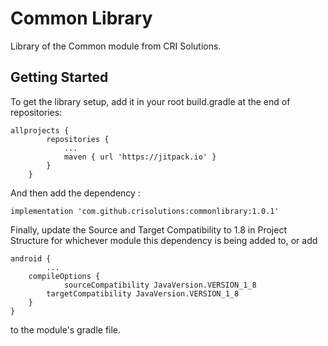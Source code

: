# Common Library

Library of the Common module from CRI Solutions.

## Getting Started

To get the library setup, add it in your root build.gradle at the end of repositories:

```
allprojects {
		repositories {
			...
			maven { url 'https://jitpack.io' }
		}
	}
```

And then add the dependency :

```
implementation 'com.github.crisolutions:commonlibrary:1.0.1'
```

Finally, update the Source and Target Compatibility to 1.8 in Project Structure for whichever module this dependency is being added to, or add 

```
android {
        ...
	compileOptions {
       	    sourceCompatibility JavaVersion.VERSION_1_8
	    targetCompatibility JavaVersion.VERSION_1_8
	}
}
```

to the module's gradle file.
